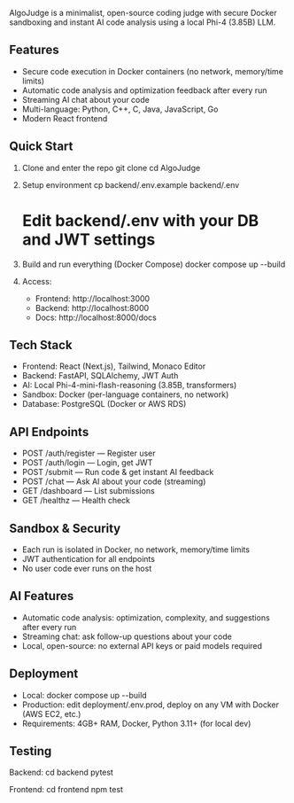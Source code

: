 
AlgoJudge is a minimalist, open-source coding judge with secure Docker sandboxing and instant AI code analysis using a local Phi-4 (3.85B) LLM.

Features
--------
- Secure code execution in Docker containers (no network, memory/time limits)
- Automatic code analysis and optimization feedback after every run
- Streaming AI chat about your code
- Multi-language: Python, C++, C, Java, JavaScript, Go
- Modern React frontend

Quick Start
----------

1. Clone and enter the repo
   git clone <repo-url>
   cd AlgoJudge

2. Setup environment
   cp backend/.env.example backend/.env
   # Edit backend/.env with your DB and JWT settings

3. Build and run everything (Docker Compose)
   docker compose up --build

4. Access:
   - Frontend: http://localhost:3000
   - Backend:  http://localhost:8000
   - Docs:     http://localhost:8000/docs

Tech Stack
----------

- Frontend: React (Next.js), Tailwind, Monaco Editor
- Backend: FastAPI, SQLAlchemy, JWT Auth
- AI: Local Phi-4-mini-flash-reasoning (3.85B, transformers)
- Sandbox: Docker (per-language containers, no network)
- Database: PostgreSQL (Docker or AWS RDS)

API Endpoints
-------------

- POST /auth/register — Register user
- POST /auth/login — Login, get JWT
- POST /submit — Run code & get instant AI feedback
- POST /chat — Ask AI about your code (streaming)
- GET /dashboard — List submissions
- GET /healthz — Health check

Sandbox & Security
------------------

- Each run is isolated in Docker, no network, memory/time limits
- JWT authentication for all endpoints
- No user code ever runs on the host

AI Features
-----------

- Automatic code analysis: optimization, complexity, and suggestions after every run
- Streaming chat: ask follow-up questions about your code
- Local, open-source: no external API keys or paid models required

Deployment
----------

- Local: docker compose up --build
- Production: edit deployment/.env.prod, deploy on any VM with Docker (AWS EC2, etc.)
- Requirements: 4GB+ RAM, Docker, Python 3.11+ (for local dev)

Testing
-------

Backend:
   cd backend
   pytest

Frontend:
   cd frontend
   npm test


